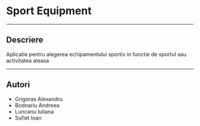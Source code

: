# Sport Equipment

---

## Descriere

Aplicatie pentru alegerea echipamentului sportiv in functie de sportul sau activitatea aleasa

---

## Autori

* Grigoras Alexandru
* Bodnariu Andreea 
* Luncanu Iuliana
* Suflet Ioan

